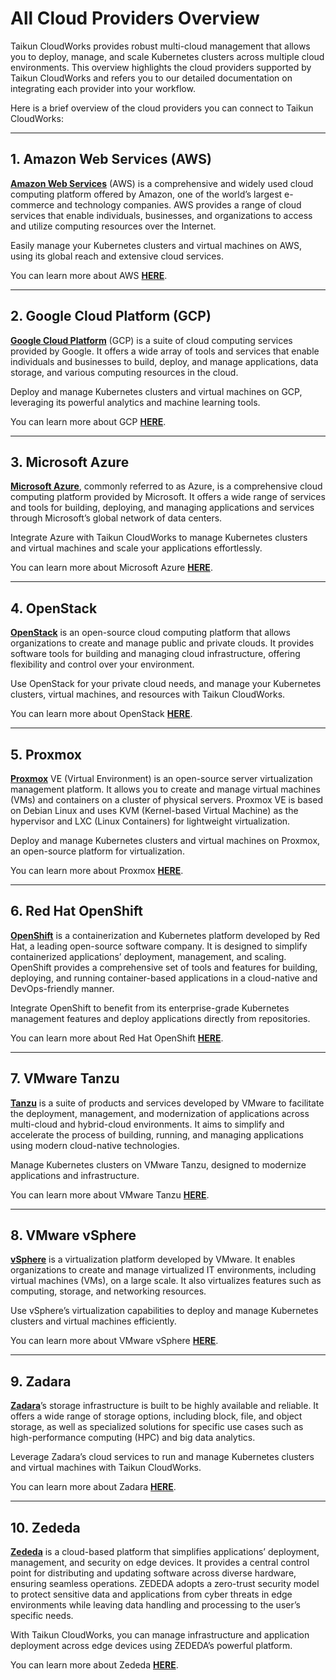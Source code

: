 # **All Cloud Providers Overview**

Taikun CloudWorks provides robust multi-cloud management that allows you to deploy, manage, and scale Kubernetes clusters across multiple cloud environments. This overview highlights the cloud providers supported by Taikun CloudWorks and refers you to our detailed documentation on integrating each provider into your workflow.

Here is a brief overview of the cloud providers you can connect to Taikun CloudWorks:

---

## 1. **Amazon Web Services (AWS)**

[**Amazon Web Services**](https://docs.taikun.cloud/CloudWorks/Supported_Cloud_Providers/Amazon_Web_Services/) (AWS) is a comprehensive and widely used cloud computing platform offered by Amazon, one of the world’s largest e-commerce and technology companies. AWS provides a range of cloud services that enable individuals, businesses, and organizations to access and utilize computing resources over the Internet.

Easily manage your Kubernetes clusters and virtual machines on AWS, using its global reach and extensive cloud services.

You can learn more about AWS [**HERE**](https://aws.amazon.com/).

---

## 2. **Google Cloud Platform (GCP)**

[**Google Cloud Platform**](https://docs.taikun.cloud/CloudWorks/Supported_Cloud_Providers/Google_Cloud_Platform/) (GCP) is a suite of cloud computing services provided by Google. It offers a wide array of tools and services that enable individuals and businesses to build, deploy, and manage applications, data storage, and various computing resources in the cloud.

Deploy and manage Kubernetes clusters and virtual machines on GCP, leveraging its powerful analytics and machine learning tools.

You can learn more about GCP [**HERE**](https://cloud.google.com/).

---

## 3. **Microsoft Azure**

[**Microsoft Azure**](https://docs.taikun.cloud/CloudWorks/Supported_Cloud_Providers/Microsoft_Azure/), commonly referred to as Azure, is a comprehensive cloud computing platform provided by Microsoft. It offers a wide range of services and tools for building, deploying, and managing applications and services through Microsoft’s global network of data centers.

Integrate Azure with Taikun CloudWorks to manage Kubernetes clusters and virtual machines and scale your applications effortlessly.

You can learn more about Microsoft Azure [**HERE**](https://azure.microsoft.com/).

---

## 4. **OpenStack**

[**OpenStack**](https://docs.taikun.cloud/CloudWorks/Supported_Cloud_Providers/OpenStack/) is an open-source cloud computing platform that allows organizations to create and manage public and private clouds. It provides software tools for building and managing cloud infrastructure, offering flexibility and control over your environment.

Use OpenStack for your private cloud needs, and manage your Kubernetes clusters, virtual machines, and resources with Taikun CloudWorks.

You can learn more about OpenStack [**HERE**](https://www.openstack.org/).

---

## 5. **Proxmox**

[**Proxmox**](https://docs.taikun.cloud/CloudWorks/Supported_Cloud_Providers/Proxmox/) VE (Virtual Environment) is an open-source server virtualization management platform. It allows you to create and manage virtual machines (VMs) and containers on a cluster of physical servers. Proxmox VE is based on Debian Linux and uses KVM (Kernel-based Virtual Machine) as the hypervisor and LXC (Linux Containers) for lightweight virtualization.

Deploy and manage Kubernetes clusters and virtual machines on Proxmox, an open-source platform for virtualization.

You can learn more about Proxmox [**HERE**](https://www.proxmox.com/en/).

---

## 6. **Red Hat OpenShift**

[**OpenShift**](https://docs.taikun.cloud/CloudWorks/Supported_Cloud_Providers/Red_Hat_OpenShift/) is a containerization and Kubernetes platform developed by Red Hat, a leading open-source software company. It is designed to simplify containerized applications’ deployment, management, and scaling. OpenShift provides a comprehensive set of tools and features for building, deploying, and running container-based applications in a cloud-native and DevOps-friendly manner.

Integrate OpenShift to benefit from its enterprise-grade Kubernetes management features and deploy applications directly from repositories.

You can learn more about Red Hat OpenShift [**HERE**](https://www.redhat.com/en/technologies/cloud-computing/openshift).

---

## 7. **VMware Tanzu**

[**Tanzu**](https://docs.taikun.cloud/CloudWorks/Supported_Cloud_Providers/VMware_Tanzu/) is a suite of products and services developed by VMware to facilitate the deployment, management, and modernization of applications across multi-cloud and hybrid-cloud environments. It aims to simplify and accelerate the process of building, running, and managing applications using modern cloud-native technologies.

Manage Kubernetes clusters on VMware Tanzu, designed to modernize applications and infrastructure.

You can learn more about VMware Tanzu [**HERE**](https://tanzu.vmware.com/tanzu).

---

## 8. **VMware vSphere**

[**vSphere**](https://docs.taikun.cloud/CloudWorks/Supported_Cloud_Providers/VMware_vSphere/) is a virtualization platform developed by VMware. It enables organizations to create and manage virtualized IT environments, including virtual machines (VMs), on a large scale. It also virtualizes features such as computing, storage, and networking resources.

Use vSphere’s virtualization capabilities to deploy and manage Kubernetes clusters and virtual machines efficiently.

You can learn more about VMware vSphere [**HERE**](https://www.vmware.com/products/cloud-infrastructure/vsphere).

---

## 9. **Zadara**

[**Zadara**](https://docs.taikun.cloud/CloudWorks/Supported_Cloud_Providers/Zadara/)’s storage infrastructure is built to be highly available and reliable. It offers a wide range of storage options, including block, file, and object storage, as well as specialized solutions for specific use cases such as high-performance computing (HPC) and big data analytics.

Leverage Zadara’s cloud services to run and manage Kubernetes clusters and virtual machines with Taikun CloudWorks.

You can learn more about Zadara [**HERE**](https://www.zadara.com/).

---

## 10. **Zededa**

[**Zededa**](https://docs.taikun.cloud/CloudWorks/Supported_Cloud_Providers/Zededa/) is a cloud-based platform that simplifies applications’ deployment, management, and security on edge devices. It provides a central control point for distributing and updating software across diverse hardware, ensuring seamless operations. ZEDEDA adopts a zero-trust security model to protect sensitive data and applications from cyber threats in edge environments while leaving data handling and processing to the user’s specific needs.

With Taikun CloudWorks, you can manage infrastructure and application deployment across edge devices using ZEDEDA’s powerful platform.

You can learn more about Zededa [**HERE**](https://zededa.com/).

